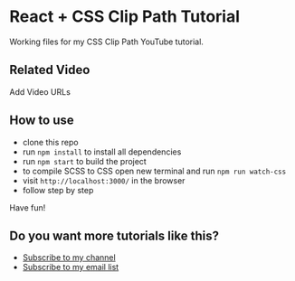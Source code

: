 # React + CSS Clip Path Tutorial
Working files for my CSS Clip Path YouTube tutorial.

## Related Video
 
<!-- [![React + CSS Clip Path Hover Effect Tutorial](v119-CSS-Clip-Path-Deconstruction.jpg)](https://www.youtube.com/) -->

Add Video URLs

## How to use

* clone this repo
* run `npm install` to install all dependencies
* run `npm start` to build the project
* to compile SCSS to CSS open new terminal and run `npm run watch-css`
* visit `http://localhost:3000/` in the browser
* follow step by step

Have fun!

## Do you want more tutorials like this?

* [Subscribe to my channel](https://www.youtube.com/channel/UC7O6CntQoAI-wYyJxYiqNUg?sub_confirmation=1)
* [Subscribe to my email list](https://ihatetomatoes.net/the-best-of/)
